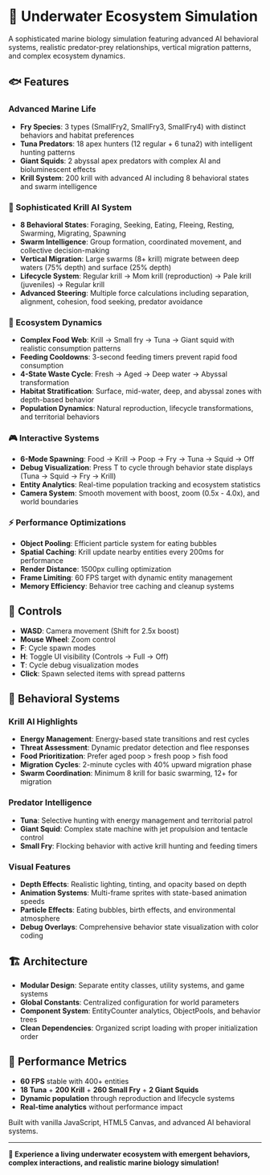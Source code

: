 # 🌊 Underwater Ecosystem Simulation

A sophisticated marine biology simulation featuring advanced AI behavioral systems, realistic predator-prey relationships, vertical migration patterns, and complex ecosystem dynamics.

## 🐟 Features

### Advanced Marine Life
- **Fry Species**: 3 types (SmallFry2, SmallFry3, SmallFry4) with distinct behaviors and habitat preferences
- **Tuna Predators**: 18 apex hunters (12 regular + 6 tuna2) with intelligent hunting patterns
- **Giant Squids**: 2 abyssal apex predators with complex AI and bioluminescent effects
- **Krill System**: 200 krill with advanced AI including 8 behavioral states and swarm intelligence

### 🧠 Sophisticated Krill AI System
- **8 Behavioral States**: Foraging, Seeking, Eating, Fleeing, Resting, Swarming, Migrating, Spawning
- **Swarm Intelligence**: Group formation, coordinated movement, and collective decision-making
- **Vertical Migration**: Large swarms (8+ krill) migrate between deep waters (75% depth) and surface (25% depth)
- **Lifecycle System**: Regular krill → Mom krill (reproduction) → Pale krill (juveniles) → Regular krill
- **Advanced Steering**: Multiple force calculations including separation, alignment, cohesion, food seeking, predator avoidance

### 🔄 Ecosystem Dynamics
- **Complex Food Web**: Krill → Small fry → Tuna → Giant squid with realistic consumption patterns
- **Feeding Cooldowns**: 3-second feeding timers prevent rapid food consumption
- **4-State Waste Cycle**: Fresh → Aged → Deep water → Abyssal transformation
- **Habitat Stratification**: Surface, mid-water, deep, and abyssal zones with depth-based behavior
- **Population Dynamics**: Natural reproduction, lifecycle transformations, and territorial behaviors

### 🎮 Interactive Systems
- **6-Mode Spawning**: Food → Krill → Poop → Fry → Tuna → Squid → Off
- **Debug Visualization**: Press T to cycle through behavior state displays (Tuna → Squid → Fry → Krill)
- **Entity Analytics**: Real-time population tracking and ecosystem statistics
- **Camera System**: Smooth movement with boost, zoom (0.5x - 4.0x), and world boundaries

### ⚡ Performance Optimizations
- **Object Pooling**: Efficient particle system for eating bubbles
- **Spatial Caching**: Krill update nearby entities every 200ms for performance
- **Render Distance**: 1500px culling optimization
- **Frame Limiting**: 60 FPS target with dynamic entity management
- **Memory Efficiency**: Behavior tree caching and cleanup systems

## 🎯 Controls
- **WASD**: Camera movement (Shift for 2.5x boost)
- **Mouse Wheel**: Zoom control
- **F**: Cycle spawn modes
- **H**: Toggle UI visibility (Controls → Full → Off)
- **T**: Cycle debug visualization modes
- **Click**: Spawn selected items with spread patterns

## 🐠 Behavioral Systems

### Krill AI Highlights
- **Energy Management**: Energy-based state transitions and rest cycles
- **Threat Assessment**: Dynamic predator detection and flee responses
- **Food Prioritization**: Prefer aged poop > fresh poop > fish food
- **Migration Cycles**: 2-minute cycles with 40% upward migration phase
- **Swarm Coordination**: Minimum 8 krill for basic swarming, 12+ for migration

### Predator Intelligence
- **Tuna**: Selective hunting with energy management and territorial patrol
- **Giant Squid**: Complex state machine with jet propulsion and tentacle control
- **Small Fry**: Flocking behavior with active krill hunting and feeding timers

### Visual Features
- **Depth Effects**: Realistic lighting, tinting, and opacity based on depth
- **Animation Systems**: Multi-frame sprites with state-based animation speeds
- **Particle Effects**: Eating bubbles, birth effects, and environmental atmosphere
- **Debug Overlays**: Comprehensive behavior state visualization with color coding

## 🏗️ Architecture
- **Modular Design**: Separate entity classes, utility systems, and game systems
- **Global Constants**: Centralized configuration for world parameters
- **Component System**: EntityCounter analytics, ObjectPools, and behavior trees
- **Clean Dependencies**: Organized script loading with proper initialization order

## 🚀 Performance Metrics
- **60 FPS** stable with 400+ entities
- **18 Tuna** + **200 Krill** + **260 Small Fry** + **2 Giant Squids**
- **Dynamic population** through reproduction and lifecycle systems
- **Real-time analytics** without performance impact

Built with vanilla JavaScript, HTML5 Canvas, and advanced AI behavioral systems.

---

**🔬 Experience a living underwater ecosystem with emergent behaviors, complex interactions, and realistic marine biology simulation!** 